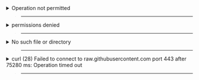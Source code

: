 <details>
  <summary>Operation not permitted</summary>

> Open settings 
>
> Security & Privacy
>
> Privacy
>
> Full disk access
>
> Grant terminal full disk access
>
> Remove full disk access from hydrogen
>
> ------
</details>

> ___

<details>
  <summary>permissions denied</summary>

> Open settings 
>
> Security & Privacy
>
> Privacy
>
> Full disk access
>
> Grant terminal full disk access 
>
> ------
</details>

> ___

<details>
  <summary>No such file or directory</summary>

> Open finder
>
> Search Roblox 
>
> Add Roblox to /Applications
>
> ------
</details>

> ___

<details>
  <summary>curl (28) Failed to connect to raw.githubusercontent.com port 443 after 75280 ms: Operation timed out</summary>

> Use a VPN

</details>

> ___
